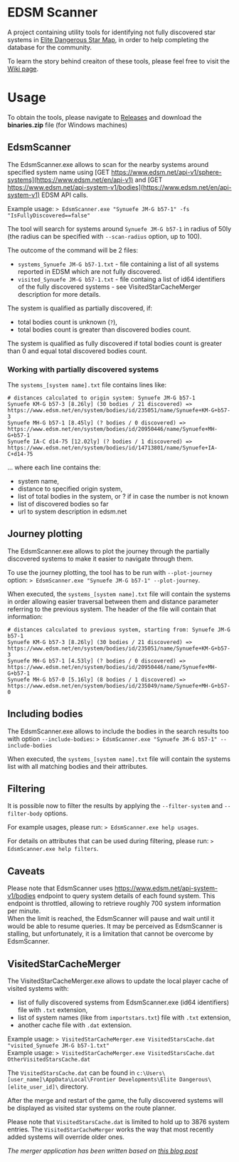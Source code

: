 # EDSM Scanner

A project containing utility tools for identifying not fully discovered star systems in [Elite Dangerous Star Map](https://www.edsm.net/), in order to help completing the database for the community.

To learn the story behind creaiton of these tools, please feel free to visit the [Wiki page](https://github.com/Suremaker/edsm_scanner/wiki).

# Usage

To obtain the tools, please navigate to [Releases](https://github.com/Suremaker/edsm_scanner/releases/) and download the **binaries.zip** file (for Windows machines)

## EdsmScanner

The EdsmScanner.exe allows to scan for the nearby systems around specified system name using [GET https://www.edsm.net/api-v1/sphere-systems](https://www.edsm.net/en/api-v1) and [GET https://www.edsm.net/api-system-v1/bodies](https://www.edsm.net/en/api-system-v1) EDSM API calls.

Example usage: `> EdsmScanner.exe "Synuefe JM-G b57-1" -fs "IsFullyDiscovered==false"`

The tool will search for systems around `Synuefe JM-G b57-1` in radius of 50ly (the radius can be specified with `--scan-radius` option, up to 100).

The outcome of the command will be 2 files:
* `systems_Synuefe JM-G b57-1.txt` - file containing a list of all systems reported in EDSM which are not fully discovered.
* `visited_Synuefe JM-G b57-1.txt` - file containg a list of id64 identifiers of the fully discovered systems - see VisitedStarCacheMerger description for more details.

The system is qualified as partially discovered, if:
* total bodies count is unknown (`?`),
* total bodies count is greater than discovered bodies count.

The system is qualified as fully discovered if total bodies count is greater than 0 and equal total discovered bodies count.

### Working with partially discovered systems
The `systems_[system name].txt` file contains lines like:
```
# distances calculated to origin system: Synuefe JM-G b57-1
Synuefe KM-G b57-3 [8.26ly] (30 bodies / 21 discovered) => https://www.edsm.net/en/system/bodies/id/235051/name/Synuefe+KM-G+b57-3
Synuefe MH-G b57-1 [8.45ly] (? bodies / 0 discovered) => https://www.edsm.net/en/system/bodies/id/20950446/name/Synuefe+MH-G+b57-1
Synuefe IA-C d14-75 [12.02ly] (? bodies / 1 discovered) => https://www.edsm.net/en/system/bodies/id/14713801/name/Synuefe+IA-C+d14-75
```
... where each line contains the:
* system name, 
* distance to specified origin system,
* list of total bodies in the system, or ? if in case the number is not known
* list of discovered bodies so far
* url to system description in edsm.net

## Journey plotting

The EdsmScanner.exe allows to plot the journey through the partially discovered systems to make it easier to navigate through them.

To use the journey plotting, the tool has to be run with `--plot-journey` option: `> EdsmScanner.exe "Synuefe JM-G b57-1" --plot-journey`.

When executed, the `systems_[system name].txt` file will contain the systems in order allowing easier traversal between them and distance parameter referring to the previous system. The header of the file will contain that information:

```
# distances calculated to previous system, starting from: Synuefe JM-G b57-1
Synuefe KM-G b57-3 [8.26ly] (30 bodies / 21 discovered) => https://www.edsm.net/en/system/bodies/id/235051/name/Synuefe+KM-G+b57-3
Synuefe MH-G b57-1 [4.53ly] (? bodies / 0 discovered) => https://www.edsm.net/en/system/bodies/id/20950446/name/Synuefe+MH-G+b57-1
Synuefe MH-G b57-0 [5.16ly] (8 bodies / 1 discovered) => https://www.edsm.net/en/system/bodies/id/235049/name/Synuefe+MH-G+b57-0
```

## Including bodies

The EdsmScanner.exe allows to include the bodies in the search results too with option `--include-bodies`: `> EdsmScanner.exe "Synuefe JM-G b57-1" --include-bodies`

When executed, the `systems_[system name].txt` file will contain the systems list with all matching bodies and their attributes.

## Filtering

It is possible now to filter the results by applying the `--filter-system` and `--filter-body` options.

For example usages, please run: `> EdsmScanner.exe help usages`.

For details on attributes that can be used during filtering, please run: `> EdsmScanner.exe help filters`.

## Caveats

Please note that EdsmScanner uses https://www.edsm.net/api-system-v1/bodies endpoint to query system details of each found system. This endpoint is throttled, allowing to retrieve roughly 700 system information per minute.  
When the limit is reached, the EdsmScanner will pause and wait until it would be able to resume queries. It may be perceived as EdsmScanner is stalling, but unfortunately, it is a limitation that cannot be overcome by EdsmScanner.

## VisitedStarCacheMerger

The VisitedStarCacheMerger.exe allows to update the local player cache of visited systems with:
* list of fully discovered systems from EdsmScanner.exe (id64 identifiers) file with `.txt` extension,
* list of system names (like from `importstars.txt`) file with `.txt` extension,
* another cache file with `.dat` extension.

Example usage: `> VisitedStarCacheMerger.exe VisitedStarsCache.dat "visited_Synuefe JM-G b57-1.txt"`  
Example usage: `> VisitedStarCacheMerger.exe VisitedStarsCache.dat OtherVisitedStarsCache.dat`

The `VisitedStarsCache.dat` can be found in `c:\Users\[user_name]\AppData\Local\Frontier Developments\Elite Dangerous\[elite_user_id]\` directory.

After the merge and restart of the game, the fully discovered systems will be displayed as visited star systems on the route planner.

Please note that `VisitedStarsCache.dat` is limited to hold up to 3876 system entries. The `VisitedStarCacheMerger` works the way that most recently added systems will override older ones.

*The merger application has been written based on [this blog post](https://forums.frontier.co.uk/threads/visited-stars-galaxy-map-visitedstarscache-dat-playing-on-multiple-pc.509263/#post-7750676)*
